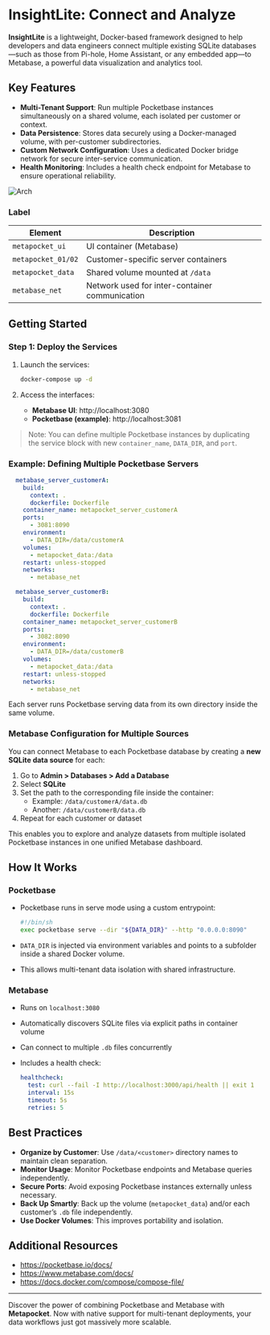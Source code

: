 # InsightLite: Connect and Analyze

**InsightLite** is a lightweight, Docker-based framework designed to help developers and data engineers connect multiple existing SQLite databases—such as those from Pi-hole, Home Assistant, or any embedded app—to Metabase, a powerful data visualization and analytics tool.

## Key Features

- **Multi-Tenant Support**: Run multiple Pocketbase instances simultaneously on a shared volume, each isolated per customer or context.
- **Data Persistence**: Stores data securely using a Docker-managed volume, with per-customer subdirectories.
- **Custom Network Configuration**: Uses a dedicated Docker bridge network for secure inter-service communication.
- **Health Monitoring**: Includes a health check endpoint for Metabase to ensure operational reliability.

![Arch](./public/arch.svg)

### Label

| Element         | Description                          |
|----------------|--------------------------------------|
| `metapocket_ui`| UI container (Metabase)              |
| `metapocket_01/02` | Customer-specific server containers |
| `metapocket_data` | Shared volume mounted at `/data`     |
| `metabase_net`  | Network used for inter-container communication |

## Getting Started

### Step 1: Deploy the Services

1. Launch the services:

   ```bash
   docker-compose up -d
   ```

2. Access the interfaces:
   - **Metabase UI**: http://localhost:3080
   - **Pocketbase (example)**: http://localhost:3081

> Note: You can define multiple Pocketbase instances by duplicating the service block with new `container_name`, `DATA_DIR`, and `port`.

### Example: Defining Multiple Pocketbase Servers

```yaml
  metabase_server_customerA:
    build:
      context: .
      dockerfile: Dockerfile
    container_name: metapocket_server_customerA
    ports:
      - 3081:8090
    environment:
      - DATA_DIR=/data/customerA
    volumes:
      - metapocket_data:/data
    restart: unless-stopped
    networks:
      - metabase_net

  metabase_server_customerB:
    build:
      context: .
      dockerfile: Dockerfile
    container_name: metapocket_server_customerB
    ports:
      - 3082:8090
    environment:
      - DATA_DIR=/data/customerB
    volumes:
      - metapocket_data:/data
    restart: unless-stopped
    networks:
      - metabase_net
```

Each server runs Pocketbase serving data from its own directory inside the same volume.

### Metabase Configuration for Multiple Sources

You can connect Metabase to each Pocketbase database by creating a **new SQLite data source** for each:

1. Go to **Admin > Databases > Add a Database**
2. Select **SQLite**
3. Set the path to the corresponding file inside the container:
   - Example: `/data/customerA/data.db`
   - Another: `/data/customerB/data.db`
4. Repeat for each customer or dataset

This enables you to explore and analyze datasets from multiple isolated Pocketbase instances in one unified Metabase dashboard.

## How It Works

### Pocketbase

- Pocketbase runs in serve mode using a custom entrypoint:
  
  ```sh
  #!/bin/sh
  exec pocketbase serve --dir "${DATA_DIR}" --http "0.0.0.0:8090"
  ```

- `DATA_DIR` is injected via environment variables and points to a subfolder inside a shared Docker volume.
- This allows multi-tenant data isolation with shared infrastructure.

### Metabase

- Runs on `localhost:3080`
- Automatically discovers SQLite files via explicit paths in container volume
- Can connect to multiple `.db` files concurrently
- Includes a health check:

  ```yaml
  healthcheck:
    test: curl --fail -I http://localhost:3000/api/health || exit 1
    interval: 15s
    timeout: 5s
    retries: 5
  ```

## Best Practices

- **Organize by Customer**: Use `/data/<customer>` directory names to maintain clean separation.
- **Monitor Usage**: Monitor Pocketbase endpoints and Metabase queries independently.
- **Secure Ports**: Avoid exposing Pocketbase instances externally unless necessary.
- **Back Up Smartly**: Back up the volume (`metapocket_data`) and/or each customer’s `.db` file independently.
- **Use Docker Volumes**: This improves portability and isolation.

## Additional Resources

- https://pocketbase.io/docs/
- https://www.metabase.com/docs/
- https://docs.docker.com/compose/compose-file/

---

Discover the power of combining Pocketbase and Metabase with **Metapocket**. Now with native support for multi-tenant deployments, your data workflows just got massively more scalable.
